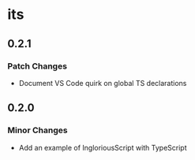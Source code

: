 # its

## 0.2.1

### Patch Changes

- Document VS Code quirk on global TS declarations

## 0.2.0

### Minor Changes

- Add an example of IngloriousScript with TypeScript
